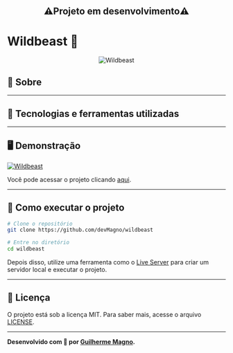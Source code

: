<h2 align="center">⚠️Projeto em desenvolvimento⚠️</h2>

# Wildbeast 🐺
<p align="center">
<img src="https://i.imgur.com/kdhcGjk.png" alt="Wildbeast" title="Wildbeast">
</p>

## 📖 Sobre   


---

## 🚀 Tecnologias e ferramentas utilizadas


---

## 🖥️ Demonstração
[![Wildbeast](https://i.imgur.com/HvbFC3R.png "Clique para acessar o projeto")](https://devmagno.github.io/wildbeast/ "Clique para acessar o projeto")   


Você pode acessar o projeto clicando [aqui](https://devmagno.github.io/wildbeast/).

---

## 🔧 Como executar o projeto

```bash
# Clone o repositório
git clone https://github.com/devMagno/wildbeast

# Entre no diretório
cd wildbeast
```
Depois disso, utilize uma ferramenta como o [Live Server](https://marketplace.visualstudio.com/items?itemName=ritwickdey.LiveServer) para criar um servidor local e executar o projeto.

---

## 📝 Licença

O projeto está sob a licença MIT. Para saber mais, acesse o arquivo [LICENSE](https://github.com/devMagno/wildbeast/blob/main/LICENSE).

---
**Desenvolvido com 💜 por [Guilherme Magno](https://github.com/devmagno/).**